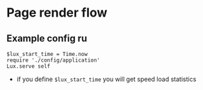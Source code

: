 # Page render flow

## Example config ru
```
$lux_start_time = Time.now
require './config/application'
Lux.serve self
```

* if you define `$lux_start_time` you will get speed load statistics

